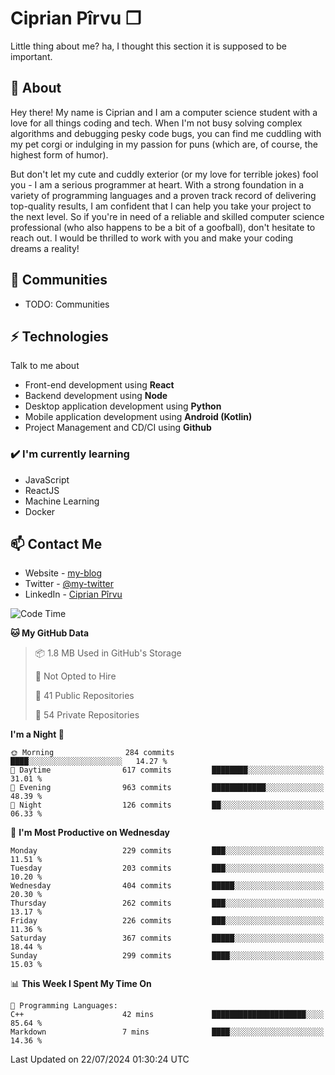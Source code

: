 # Ciprian Pîrvu ❐

Little thing about me? ha, I thought this section it is supposed to be important.

## 🧐 About

Hey there! My name is Ciprian and I am a computer science student with a love for all things coding and tech. When I'm not busy solving complex algorithms and debugging pesky code bugs, you can find me cuddling with my pet corgi or indulging in my passion for puns (which are, of course, the highest form of humor).

But don't let my cute and cuddly exterior (or my love for terrible jokes) fool you - I am a serious programmer at heart. With a strong foundation in a variety of programming languages and a proven track record of delivering top-quality results, I am confident that I can help you take your project to the next level. So if you're in need of a reliable and skilled computer science professional (who also happens to be a bit of a goofball), don't hesitate to reach out. I would be thrilled to work with you and make your coding dreams a reality!

## 👯 Communities

-   TODO: Communities

## ⚡ Technologies

Talk to me about

-   Front-end development using **React**
-   Backend development using **Node**
-   Desktop application development using **Python**
-   Mobile application development using **Android (Kotlin)**
-   Project Management and CD/CI using **Github**

### ✔️ I'm currently learning

-   JavaScript
-   ReactJS
-   Machine Learning
-   Docker

## 📫 Contact Me

-   Website - [my-blog]()
-   Twitter - [@my-twitter]()
-   LinkedIn - [Ciprian Pîrvu](https://www.linkedin.com/in/p%C3%AErvu-ciprian-cristian-4415991b1/)

<!--START_SECTION:waka-->
![Code Time](http://img.shields.io/badge/Code%20Time-2%2C112%20hrs%2048%20mins-blue)

**🐱 My GitHub Data** 

> 📦 1.8 MB Used in GitHub's Storage 
 > 
> 🚫 Not Opted to Hire
 > 
> 📜 41 Public Repositories 
 > 
> 🔑 54 Private Repositories 
 > 
**I'm a Night 🦉** 

```text
🌞 Morning                284 commits         ████░░░░░░░░░░░░░░░░░░░░░   14.27 % 
🌆 Daytime                617 commits         ████████░░░░░░░░░░░░░░░░░   31.01 % 
🌃 Evening                963 commits         ████████████░░░░░░░░░░░░░   48.39 % 
🌙 Night                  126 commits         ██░░░░░░░░░░░░░░░░░░░░░░░   06.33 % 
```
📅 **I'm Most Productive on Wednesday** 

```text
Monday                   229 commits         ███░░░░░░░░░░░░░░░░░░░░░░   11.51 % 
Tuesday                  203 commits         ███░░░░░░░░░░░░░░░░░░░░░░   10.20 % 
Wednesday                404 commits         █████░░░░░░░░░░░░░░░░░░░░   20.30 % 
Thursday                 262 commits         ███░░░░░░░░░░░░░░░░░░░░░░   13.17 % 
Friday                   226 commits         ███░░░░░░░░░░░░░░░░░░░░░░   11.36 % 
Saturday                 367 commits         █████░░░░░░░░░░░░░░░░░░░░   18.44 % 
Sunday                   299 commits         ████░░░░░░░░░░░░░░░░░░░░░   15.03 % 
```


📊 **This Week I Spent My Time On** 

```text
💬 Programming Languages: 
C++                      42 mins             █████████████████████░░░░   85.64 % 
Markdown                 7 mins              ████░░░░░░░░░░░░░░░░░░░░░   14.36 % 
```


 Last Updated on 22/07/2024 01:30:24 UTC
<!--END_SECTION:waka-->
